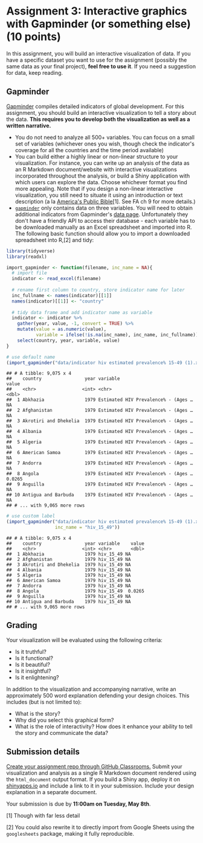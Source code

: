
Assignment 3: Interactive graphics with Gapminder (or something else) (10 points)
=================================================================================

In this assignment, you will build an interactive visualization of data. If you have a specific dataset you want to use for the assignment (possibly the same data as your final project), **feel free to use it**. If you need a suggestion for data, keep reading.

Gapminder
---------

[Gapminder](http://www.gapminder.org/data/) compiles detailed indicators of global development. For this assignment, you should build an interactive visualization to tell a story about the data. **This requires you to develop both the visualization as well as a written narrative.**

-   You do not need to analyze all 500+ variables. You can focus on a small set of variables (whichever ones you wish, though check the indicator's coverage for all the countries and the time period available)
-   You can build either a highly linear or non-linear structure to your visualization. For instance, you can write up an analysis of the data as an R Markdown document/website with interactive visualizations incorporated throughout the analysis, or build a Shiny application with which users can explore the data. Choose whichever format you find more appealing. Note that if you design a non-linear interactive visualization, you still need to situate it using an introduction or text description (a la [America's Public Bible](http://americaspublicbible.org/)[1]. See FA ch 9 for more details.)
-   [`gapminder`](https://cran.r-project.org/web/packages/gapminder/index.html) only contains data on three variables. You will need to obtain additional indicators from Gapminder's [data page](http://www.gapminder.org/data/). Unfortunately they don't have a friendly API to access their database - each variable has to be downloaded manually as an Excel spreadsheet and imported into R. The following basic function should allow you to import a downloaded spreadsheet into R,[2] and tidy:

``` r
library(tidyverse)
library(readxl)

import_gapminder <- function(filename, inc_name = NA){
  # import file
  indicator <- read_excel(filename)
  
  # rename first column to country, store indicator name for later
  inc_fullname <- names(indicator)[[1]]
  names(indicator)[[1]] <- "country"
  
  # tidy data frame and add indicator name as variable
  indicator <- indicator %>%
    gather(year, value, -1, convert = TRUE) %>%
    mutate(value = as.numeric(value),
           variable = ifelse(!is.na(inc_name), inc_name, inc_fullname)) %>%
    select(country, year, variable, value)
}

# use default name
(import_gapminder("data/indicator hiv estimated prevalence% 15-49 (1).xlsx"))
```

    ## # A tibble: 9,075 x 4
    ##    country                year variable                              value
    ##    <chr>                 <int> <chr>                                 <dbl>
    ##  1 Abkhazia               1979 Estimated HIV Prevalence% - (Ages … NA     
    ##  2 Afghanistan            1979 Estimated HIV Prevalence% - (Ages … NA     
    ##  3 Akrotiri and Dhekelia  1979 Estimated HIV Prevalence% - (Ages … NA     
    ##  4 Albania                1979 Estimated HIV Prevalence% - (Ages … NA     
    ##  5 Algeria                1979 Estimated HIV Prevalence% - (Ages … NA     
    ##  6 American Samoa         1979 Estimated HIV Prevalence% - (Ages … NA     
    ##  7 Andorra                1979 Estimated HIV Prevalence% - (Ages … NA     
    ##  8 Angola                 1979 Estimated HIV Prevalence% - (Ages …  0.0265
    ##  9 Anguilla               1979 Estimated HIV Prevalence% - (Ages … NA     
    ## 10 Antigua and Barbuda    1979 Estimated HIV Prevalence% - (Ages … NA     
    ## # ... with 9,065 more rows

``` r
# use custom label
(import_gapminder("data/indicator hiv estimated prevalence% 15-49 (1).xlsx",
                  inc_name = "hiv_15_49"))
```

    ## # A tibble: 9,075 x 4
    ##    country                year variable    value
    ##    <chr>                 <int> <chr>       <dbl>
    ##  1 Abkhazia               1979 hiv_15_49 NA     
    ##  2 Afghanistan            1979 hiv_15_49 NA     
    ##  3 Akrotiri and Dhekelia  1979 hiv_15_49 NA     
    ##  4 Albania                1979 hiv_15_49 NA     
    ##  5 Algeria                1979 hiv_15_49 NA     
    ##  6 American Samoa         1979 hiv_15_49 NA     
    ##  7 Andorra                1979 hiv_15_49 NA     
    ##  8 Angola                 1979 hiv_15_49  0.0265
    ##  9 Anguilla               1979 hiv_15_49 NA     
    ## 10 Antigua and Barbuda    1979 hiv_15_49 NA     
    ## # ... with 9,065 more rows

Grading
-------

Your visualization will be evaluated using the following criteria:

-   Is it truthful?
-   Is it functional?
-   Is it beautiful?
-   Is it insightful?
-   Is it enlightening?

In addition to the visualization and accompanying narrative, write an approximately 500 word explanation defending your design choices. This includes (but is not limited to):

-   What is the story?
-   Why did you select this graphical form?
-   What is the role of interactivity? How does it enhance your ability to tell the story and communicate the data?

Submission details
------------------

[Create your assignment repo through GitHub Classrooms.](https://classroom.github.com/a/2A0OFLSL) Submit your visualization and analysis as a single R Markdown document rendered using the `html_document` output format. If you build a Shiny app, deploy it on [shinyapps.io](http://www.shinyapps.io) and include a link to it in your submission. Include your design explanation in a separate document.

Your submission is due by **11:00am on Tuesday, May 8th**.

[1] Though with far less detail

[2] You could also rewrite it to directly import from Google Sheets using the `googlesheets` package, making it fully reproducible.
